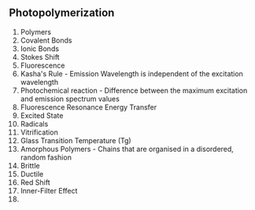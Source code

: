 ## Photopolymerization

1. Polymers
2. Covalent Bonds
3. Ionic Bonds
4. Stokes Shift
5. Fluorescence
6. Kasha's Rule - Emission Wavelength is independent of the excitation wavelength
7. Photochemical reaction - Difference between the maximum excitation and emission spectrum values
8. Fluorescence Resonance Energy Transfer
9. Excited State 
10. Radicals
11. Vitrification
12. Glass Transition Temperature (Tg)
13. Amorphous Polymers - Chains that are organised in a disordered, random fashion
14. Brittle 
15. Ductile
16. Red Shift
17. Inner-Filter Effect
18. 
